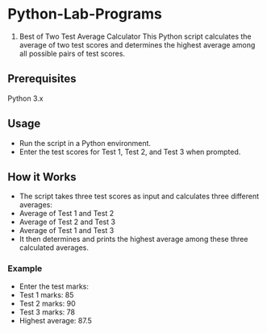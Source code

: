 # Python-Lab-Programs
1. Best of Two
   Test Average Calculator
This Python script calculates the average of two test scores and determines the highest average among all possible pairs of test scores.

## Prerequisites
Python 3.x
## Usage
- Run the script in a Python environment.
- Enter the test scores for Test 1, Test 2, and Test 3 when prompted.
## How it Works
- The script takes three test scores as input and calculates three different averages:
- Average of Test 1 and Test 2
- Average of Test 2 and Test 3
- Average of Test 1 and Test 3
- It then determines and prints the highest average among these three calculated averages.
### Example
- Enter the test marks:
- Test 1 marks: 85
- Test 2 marks: 90
- Test 3 marks: 78
- Highest average: 87.5

